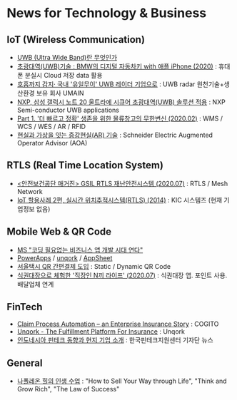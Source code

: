 # News for Technology & Business 


## IoT (Wireless Communication)
- [UWB (Ultra Wide Band)란 무엇인가](https://blog.naver.com/suresofttech/222020100797)
- [초광대역(UWB)기술 : BMW의 디지털 자동차키 with 애플 iPhone (2020)](https://blog.naver.com/kyoung1155/222025404704) : 휴대폰 분실시 Cloud 저장 data 활용
- [호흡까지 감지· 국내 '유일무이' UWB 레이더 기업으로](https://blog.naver.com/hellodd11/222044990869) : UWB radar 원천기술+생산환경 보유 회사 UMAIN
- [NXP, 삼성 갤럭시 노트 20 울트라에 시큐어 초광대역(UWB) 솔루션 적용](https://blog.naver.com/nxpkor/222058246791) : NXP Semi-conductor UWB applications 
- [Part 1. '더 빠르고 정확' 생존을 위한 물류창고의 무한변신 (2020.02)](http://www.klnews.co.kr/news/articleView.html?idxno=120798) : WMS / WCS / WES / AR / RFID
- [현실과 가상을 잇는 증강현실(AR) 기술](https://m.post.naver.com/viewer/postView.nhn?volumeNo=29140486&memberNo=3358147&vType=VERTICAL) : Schneider Electric Augmented Operator Advisor (AOA)

## RTLS (Real Time Location System) 
- [<안전보건공단 매거진> GSIL RTLS 재난안전시스템 (2020.07)](https://blog.naver.com/bohemtic/222033313267) : RTLS / Mesh Network
- [IoT 할용사례 2편, 실시간 위치추적시스템(RTLS) (2014)](https://blog.naver.com/kic_systems/220137332911) : KIC 시스템즈 (현재 기업정보 없음)

## Mobile Web & QR Code
- [MS "코딩 필요없는 비즈니스 앱 개발 시대 연다"](https://n.news.naver.com/article/293/0000027493)
- [PowerApps](https://powerapps.microsoft.com/) / [unqork](https://www.unqork.com/no-code-software-platform-enterprise-apps-unqork) / [AppSheet](https://www.appsheet.com/)
- [서울택시 QR 간편결제 도입](https://newsis.com/view/?id=NISX20181023_0000450598&cID=10201&pID=10200) : Static / Dynamic QR Code
- [식권대장으로 체험한 '직장인 N끼 라이프' (2020.07)](https://zdnet.co.kr/view/?no=20200714175743) : 식권대장 앱. 포인트 사용. 배달업체 연계

## FinTech
- [Claim Process Automation – an Enterprise Insurance Story](https://youtu.be/dT0INU-fmI8) : COGITO
- [Unqork - The Fulfillment Platform For Insurance](https://youtu.be/pWbF6DAOhi4) : Unqork
- [인도네시아 핀테크 동향과 현지 기업 소개](https://blog.naver.com/koreafintech/221629207309) : 한국핀테크지원센터 기자단 뉴스

## General
- [나폴레온 힐의 인생 수업](https://m.post.naver.com/viewer/postView.nhn?volumeNo=27929619&memberNo=29740882&vType=VERTICAL) : "How to Sell Your Way through Life", "Think and Grow Rich", "The Law of Success"
  
